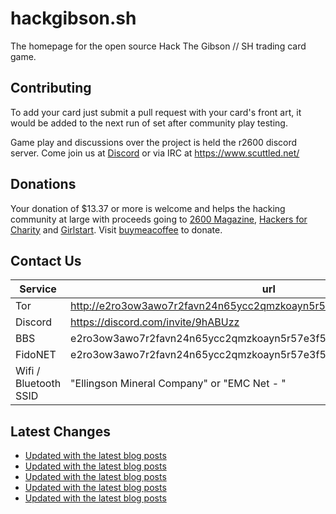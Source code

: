 # hackgibson.sh
The homepage for the open source Hack The Gibson // SH trading card game.


## Contributing

To add your card just submit a pull request with your card's front art, it would be added to the next run of set after community play testing.

Game play and discussions over the project is held the r2600 discord server. Come join us at [Discord](https://discord.com/invite/9hABUzz) or via IRC at https://www.scuttled.net/


## Donations

Your donation of $13.37 or more is welcome and helps the hacking community at large with proceeds going to [2600 Magazine](https://2600.com/), [Hackers for Charity](https://hackersforcharity.org) and [Girlstart](https://girlstart.org).  Visit [buymeacoffee](https://www.buymeacoffee.com/hackgibson.sh) to donate.


## Contact Us

Service | url
-|-
Tor | http://e2ro3ow3awo7r2favn24n65ycc2qmzkoayn5r57e3f56nvjwdcgg32ad.onion
Discord | https://discord.com/invite/9hABUzz
BBS | e2ro3ow3awo7r2favn24n65ycc2qmzkoayn5r57e3f56nvjwdcgg32ad.onion:23
FidoNET | e2ro3ow3awo7r2favn24n65ycc2qmzkoayn5r57e3f56nvjwdcgg32ad.onion:24554
Wifi / Bluetooth SSID | "Ellingson Mineral Company" or "EMC Net - <fidonet address>"

## Latest Changes
<!-- BLOG-POST-LIST:START -->
- [Updated with the latest blog posts](https://github.com/DFW2600/hackgibson.sh/commit/822a81a7e3ff3d09e2d545433029625748f14f6c)
- [Updated with the latest blog posts](https://github.com/DFW2600/hackgibson.sh/commit/2d49f8cfc988c28eacad132d5e495897a270198c)
- [Updated with the latest blog posts](https://github.com/DFW2600/hackgibson.sh/commit/7414ed1d298bd60f2cb5f9256a1662a3ac061739)
- [Updated with the latest blog posts](https://github.com/DFW2600/hackgibson.sh/commit/1c2c93995e3f8f935068f4866b14fec0be2fa35e)
- [Updated with the latest blog posts](https://github.com/DFW2600/hackgibson.sh/commit/fa328075a9c109a990a69e3d2da235739c09c272)
<!-- BLOG-POST-LIST:END -->

